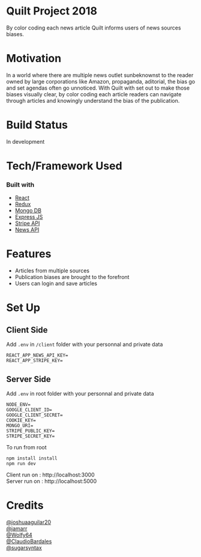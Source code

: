 # Quilt Project 2018

By color coding each news article Quilt informs users of news sources biases.

# Motivation

In a world where there are multiple news outlet sunbeknownst to the reader owned by large corporations like Amazon, propaganda, aditorial, the bias
go and set agendas often go unnoticed. With Quilt with set out to make those biases visually clear, by color coding each article readers can navigate through articles and knowingly understand the bias of the publication.

# Build Status

In development

# Tech/Framework Used

### Built with

- [React](https://reactjs.org/)
- [Redux](https://redux.js.org/)
- [Mongo DB](https://www.mongodb.com/)
- [Express JS](https://expressjs.com/)
- [Stripe API](https://stripe.com/)
- [News API](https://newsapi.org/)

# Features

- Articles from multiple sources
- Publication biases are brought to the forefront
- Users can login and save articles

# Set Up

## Client Side

Add `.env` in `/client` folder with your personnal and private data

```
REACT_APP_NEWS_API_KEY=
REACT_APP_STRIPE_KEY=
```

## Server Side

Add `.env` in root folder with your personnal and private data

```
NODE_ENV=
GOOGLE_CLIENT_ID=
GOOGLE_CLIENT_SECRET=
COOKIE_KEY=
MONGO_URI=
STRIPE_PUBLIC_KEY=
STRIPE_SECRET_KEY=
```

To run from root

```
npm install install
npm run dev
```

Client run on : http://localhost:3000  
Server run on : http://localhost:5000

# Credits

[@joshuaaguilar20](https://github.com/joshuaaguilar20)  
[@jamarr](https://github.com/jamarr)  
[@Wolfy64 ](https://github.com/Wolfy6)  
[@ClaudioBardales](https://github.com/ClaudioBardales)  
[@sugarsyntax](https://github.com/sugarsyntax)

